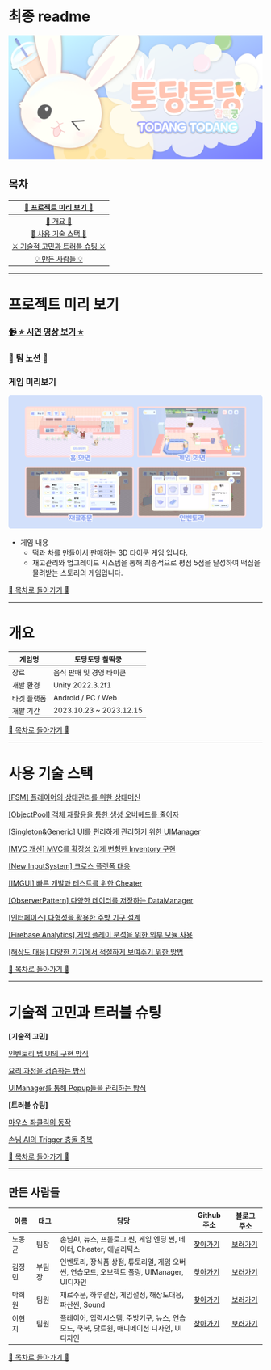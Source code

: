 # 최종 readme

![AppIconwide.png](Image/AppIconwide.png)

## 목차

| [📅 프로젝트 미리 보기 📅](#프로젝트-미리-보기) |
| :---: |
| [💼 개요 💼](#개요) |
| [📜 사용 기술 스택 📜](#사용-기술-스택) |
| [⚔️ 기술적 고민과 트러블 슈팅 ⚔️](#기술적-고민과-트러블-슈팅) |
| [💡 만든 사람들 💡](#만든-사람들) |

---

# 프로젝트 미리 보기

### [📹 ⭐ 시연 영상 보기 ⭐](https://www.youtube.com/watch?v=e9uwlPD9TDc)

### [🌈 팀 노션 🌈](https://www.notion.so/zl-4c1a665e36aa4a47b40d4a064666cc6d?pvs=21)

### 게임 미리보기

![게임 미리보기.png](Image/preview.png)

- 게임 내용
    - 떡과 차를 만들어서 판매하는 3D 타이쿤 게임 입니다.
    - 재고관리와 업그레이드 시스템을 통해 최종적으로 평점 5점을 달성하여 떡집을 물려받는 스토리의 게임입니다.

[📌 목차로 돌아가기 📌](#목차)

---

# 개요

| 게임명 | 토당토당 찰떡쿵 |
| --- | --- |
| 장르 | 음식 판매 및 경영 타이쿤 |
| 개발 환경 | Unity 2022.3.2f1 |
| 타겟 플랫폼 | Android / PC / Web |
| 개발 기간 | 2023.10.23 ~ 2023.12.15 |

[📌 목차로 돌아가기 📌](#목차)

---

# 사용 기술 스택

[[FSM] 플레이어의 상태관리를 위한 상태머신](/Detail/01.FSM/)

[[ObjectPool] 객체 재활용을 통한 생성 오버헤드를 줄이자](Detail/02.ObjectPool/)

[[Singleton&Generic] UI를 편리하게 관리하기 위한 UIManager](Detail/03.Singleton&Generic/)

[[MVC 개선] MVC를 확장성 있게 변형한 Inventory 구현](Detail/04.MVC/)

[[New InputSystem] 크로스 플랫폼 대응](Detail/05.New%20InputSystem/)

[[IMGUI] 빠른 개발과 테스트를 위한 Cheater](Detail/06.IMGUI/)

[[ObserverPattern] 다양한 데이터를 저장하는 DataManager](Detail/07.ObserverPattern/)

[[인터페이스] 다형성을 활용한 주방 기구 설계](Detail/08)

[[Firebase Analytics] 게임 플레이 분석을 위한 외부 모듈 사용](/Detail/09.FirebaseAnalytics)

[[해상도 대응] 다양한 기기에서 적절하게 보여주기 위한 방법](/Detail/10.ResolutionHanding)

[📌 목차로 돌아가기 📌](#목차)

---

# 기술적 고민과 트러블 슈팅

**[기술적 고민]**

[인벤토리 탭 UI의 구현 방식](/Detail/11.InventoryTab)

[요리 과정을 검증하는 방식](/Detail/12.CheckFoodMethod)

[UIManager를 통해 Popup들을 관리하는 방식 ](/Detail/13.UIManager)

**[트러블 슈팅]**

[마우스 좌클릭의 동작 ](/Detail/14.MouseAndButtonConflict)

[손님 AI의 Trigger 충돌 중복 ](/Detail/15.CustomerTriggerConflict)

[📌 목차로 돌아가기 📌](#목차)

---

## 만든 사람들

| 이름  | 태그  | 담당  | Github 주소  | 블로그 주소 |
| --- | --- | --- | --- | --- |
| 노동균 | 팀장 | 손님AI, 뉴스, 프롤로그 씬, 게임 엔딩 씬, 데이터, Cheater, 애널리틱스  | [찾아가기](https://github.com/shehdrbs123) | [보러가기](https://blog.naver.com/shehdrbs123) |
| 김정민 | 부팀장 | 인벤토리, 장식품 상점, 튜토리얼, 게임 오버 씬, 연습모드, 오브젝트 풀링, UIManager, UI디자인 | [찾아가기](https://github.com/j-miiin) | [보러가기](https://velog.io/@lazypotato) |
| 박희원  | 팀원 | 재료주문, 하루결산, 게임설정, 해상도대응, 파산씬, Sound | [찾아가기](https://github.com/phw97123) | [보러가기](https://hwon-note.tistory.com/) |
| 이현지 &nbsp;&nbsp;&nbsp;&nbsp;&nbsp;| 팀원 &nbsp;&nbsp;&nbsp;&nbsp;&nbsp;&nbsp;| 플레이어, 입력시스템, 주방기구, 뉴스, 연습모드, 쿡북, 닷트윈, 애니메이션 디자인, UI디자인 | [찾아가기](https://github.com/szlovelee) &nbsp;&nbsp;&nbsp;&nbsp;&nbsp;&nbsp;&nbsp;&nbsp;&nbsp; | [보러가기](https://szloveleesz.tistory.com/) &nbsp;&nbsp;&nbsp;&nbsp;&nbsp;&nbsp;&nbsp;&nbsp;&nbsp;|

[📌 목차로 돌아가기 📌](#목차)
